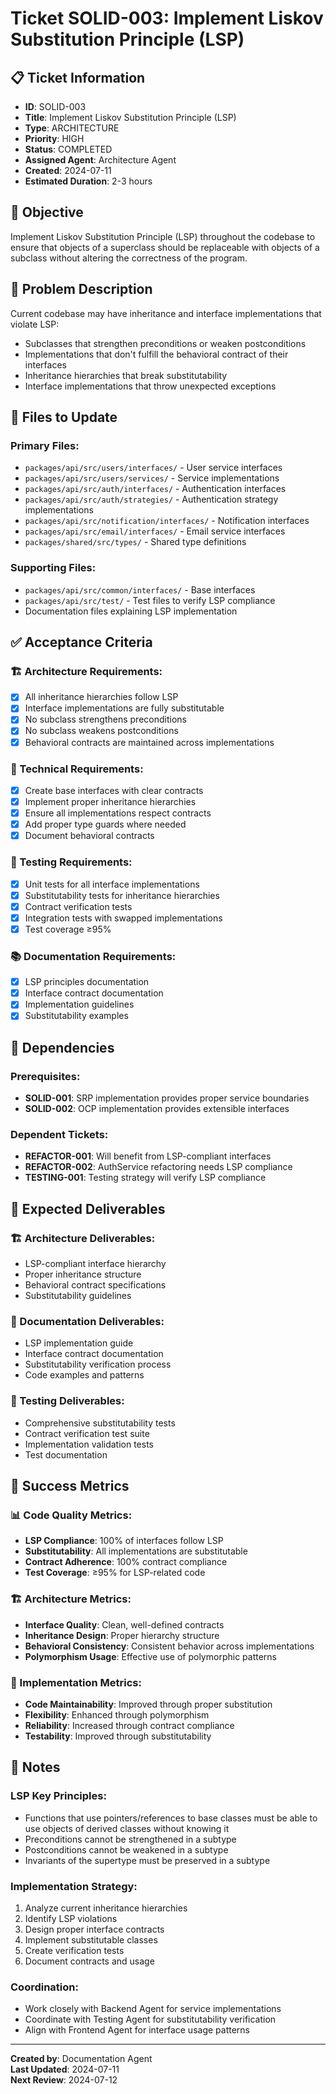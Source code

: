 # Ticket SOLID-003: Implement Liskov Substitution Principle (LSP)

## 📋 Ticket Information

- **ID**: SOLID-003
- **Title**: Implement Liskov Substitution Principle (LSP)
- **Type**: ARCHITECTURE
- **Priority**: HIGH
- **Status**: COMPLETED
- **Assigned Agent**: Architecture Agent
- **Created**: 2024-07-11
- **Estimated Duration**: 2-3 hours

## 🎯 Objective

Implement Liskov Substitution Principle (LSP) throughout the codebase to ensure that objects of a superclass should be replaceable with objects of a subclass without altering the correctness of the program.

## 🚨 Problem Description

Current codebase may have inheritance and interface implementations that violate LSP:

- Subclasses that strengthen preconditions or weaken postconditions
- Implementations that don't fulfill the behavioral contract of their interfaces
- Inheritance hierarchies that break substitutability
- Interface implementations that throw unexpected exceptions

## 📁 Files to Update

### Primary Files:

- `packages/api/src/users/interfaces/` - User service interfaces
- `packages/api/src/users/services/` - Service implementations
- `packages/api/src/auth/interfaces/` - Authentication interfaces
- `packages/api/src/auth/strategies/` - Authentication strategy implementations
- `packages/api/src/notification/interfaces/` - Notification interfaces
- `packages/api/src/email/interfaces/` - Email service interfaces
- `packages/shared/src/types/` - Shared type definitions

### Supporting Files:

- `packages/api/src/common/interfaces/` - Base interfaces
- `packages/api/src/test/` - Test files to verify LSP compliance
- Documentation files explaining LSP implementation

## ✅ Acceptance Criteria

### 🏗️ Architecture Requirements:

- [x] All inheritance hierarchies follow LSP
- [x] Interface implementations are fully substitutable
- [x] No subclass strengthens preconditions
- [x] No subclass weakens postconditions
- [x] Behavioral contracts are maintained across implementations

### 🔧 Technical Requirements:

- [x] Create base interfaces with clear contracts
- [x] Implement proper inheritance hierarchies
- [x] Ensure all implementations respect contracts
- [x] Add proper type guards where needed
- [x] Document behavioral contracts

### 🧪 Testing Requirements:

- [x] Unit tests for all interface implementations
- [x] Substitutability tests for inheritance hierarchies
- [x] Contract verification tests
- [x] Integration tests with swapped implementations
- [x] Test coverage ≥95%

### 📚 Documentation Requirements:

- [x] LSP principles documentation
- [x] Interface contract documentation
- [x] Implementation guidelines
- [x] Substitutability examples

## 🔗 Dependencies

### Prerequisites:

- **SOLID-001**: SRP implementation provides proper service boundaries
- **SOLID-002**: OCP implementation provides extensible interfaces

### Dependent Tickets:

- **REFACTOR-001**: Will benefit from LSP-compliant interfaces
- **REFACTOR-002**: AuthService refactoring needs LSP compliance
- **TESTING-001**: Testing strategy will verify LSP compliance

## 🎯 Expected Deliverables

### 🏗️ Architecture Deliverables:

- LSP-compliant interface hierarchy
- Proper inheritance structure
- Behavioral contract specifications
- Substitutability guidelines

### 📄 Documentation Deliverables:

- LSP implementation guide
- Interface contract documentation
- Substitutability verification process
- Code examples and patterns

### 🧪 Testing Deliverables:

- Comprehensive substitutability tests
- Contract verification test suite
- Implementation validation tests
- Test documentation

## 🚀 Success Metrics

### 📊 Code Quality Metrics:

- **LSP Compliance**: 100% of interfaces follow LSP
- **Substitutability**: All implementations are substitutable
- **Contract Adherence**: 100% contract compliance
- **Test Coverage**: ≥95% for LSP-related code

### 🏗️ Architecture Metrics:

- **Interface Quality**: Clean, well-defined contracts
- **Inheritance Design**: Proper hierarchy structure
- **Behavioral Consistency**: Consistent behavior across implementations
- **Polymorphism Usage**: Effective use of polymorphic patterns

### 🎯 Implementation Metrics:

- **Code Maintainability**: Improved through proper substitution
- **Flexibility**: Enhanced through polymorphism
- **Reliability**: Increased through contract compliance
- **Testability**: Improved through substitutability

## 📝 Notes

### LSP Key Principles:

- Functions that use pointers/references to base classes must be able to use objects of derived classes without knowing it
- Preconditions cannot be strengthened in a subtype
- Postconditions cannot be weakened in a subtype
- Invariants of the supertype must be preserved in a subtype

### Implementation Strategy:

1. Analyze current inheritance hierarchies
2. Identify LSP violations
3. Design proper interface contracts
4. Implement substitutable classes
5. Create verification tests
6. Document contracts and usage

### Coordination:

- Work closely with Backend Agent for service implementations
- Coordinate with Testing Agent for substitutability verification
- Align with Frontend Agent for interface usage patterns

---

**Created by**: Documentation Agent  
**Last Updated**: 2024-07-11  
**Next Review**: 2024-07-12
